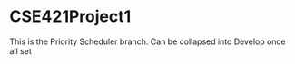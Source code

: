 # CSE421Project1

This is the Priority Scheduler branch. Can be collapsed into Develop once all set
